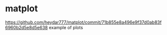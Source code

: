 # matplot
https://github.com/heydar777/matplot/commit/71b855e8a496e9f37d0ab83f6960b2d5e8d5e638
example of plots
